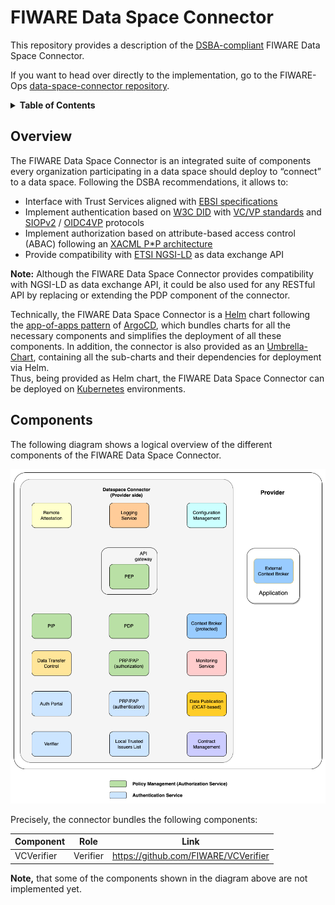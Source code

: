 # FIWARE Data Space Connector

This repository provides a description of 
the [DSBA-compliant](https://data-spaces-business-alliance.eu/wp-content/uploads/dlm_uploads/Data-Spaces-Business-Alliance-Technical-Convergence-V2.pdf) 
FIWARE Data Space Connector.

If you want to head over directly to the implementation, go to the 
FIWARE-Ops [data-space-connector repository](https://github.com/FIWARE-Ops/data-space-connector).


<!-- ToC created with: https://github.com/thlorenz/doctoc -->
<!-- Update with: doctoc README.md -->

<details>
<summary><strong>Table of Contents</strong></summary>

<!-- START doctoc generated TOC please keep comment here to allow auto update -->
<!-- DON'T EDIT THIS SECTION, INSTEAD RE-RUN doctoc TO UPDATE -->

- [Overview](#overview)
- [Components](#components)

<!-- END doctoc generated TOC please keep comment here to allow auto update -->


</details>



## Overview

The FIWARE Data Space Connector is an integrated suite of components every organization participating 
in a data space should deploy to “connect” to a data space. Following the DSBA recommendations, it 
allows to: 

* Interface with Trust Services aligned with [EBSI specifications](https://api-pilot.ebsi.eu/docs/apis)
* Implement authentication based on [W3C DID](https://www.w3.org/TR/did-core/) with 
  [VC/VP standards](https://www.w3.org/TR/vc-data-model/) and 
  [SIOPv2](https://openid.net/specs/openid-connect-self-issued-v2-1_0.html#name-cross-device-self-issued-op) / 
  [OIDC4VP](https://openid.net/specs/openid-4-verifiable-presentations-1_0.html#request_scope) protocols
* Implement authorization based on attribute-based access control (ABAC) following an 
  [XACML P*P architecture](https://www.oasis-open.org/committees/tc_home.php?wg_abbrev=xacml)
* Provide compatibility with [ETSI NGSI-LD](https://www.etsi.org/committee/cim) as data exchange API

**Note:** Although the FIWARE Data Space Connector provides compatibility with NGSI-LD as data exchange 
API, it could be also used for any RESTful API by replacing or extending the PDP component of the 
connector.

Technically, the FIWARE Data Space Connector is a [Helm](https://helm.sh/) chart following the 
[app-of-apps pattern](https://argo-cd.readthedocs.io/en/stable/operator-manual/cluster-bootstrapping/) of 
[ArgoCD](https://argo-cd.readthedocs.io/en/stable/), which bundles charts for all the necessary components 
and simplifies the deployment of all these components. In addition, the connector is also provided 
as an [Umbrella-Chart](https://helm.sh/docs/howto/charts_tips_and_tricks/#complex-charts-with-many-dependencies), 
containing all the sub-charts and their dependencies for deployment via Helm.  
Thus, being provided as Helm chart, the FIWARE Data Space Connector can be deployed on 
[Kubernetes](https://kubernetes.io/) environments.



## Components

The following diagram shows a logical overview of the different components of the FIWARE Data Space 
Connector.

![connector-components](img/Connector_Components.png)

Precisely, the connector bundles the following components:

| Component       | Role            | Link |
|-----------------|-----------------|------|
| VCVerifier      | Verifier        | https://github.com/FIWARE/VCVerifier |

**Note,** that some of the components shown in the diagram above are not implemented yet.

